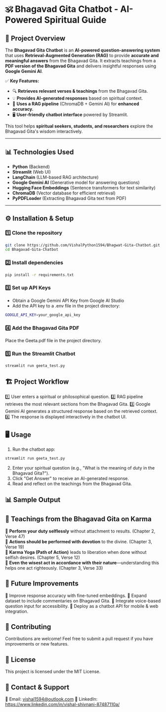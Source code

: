 # 🕉️ Bhagavad Gita Chatbot - AI-Powered Spiritual Guide  

## 📌 Project Overview  
The **Bhagavad Gita Chatbot** is an **AI-powered question-answering system** that uses **Retrieval-Augmented Generation (RAG)** to provide **accurate and meaningful answers** from the Bhagavad Gita. It extracts teachings from a **PDF version of the Bhagavad Gita** and delivers insightful responses using **Google Gemini AI**.

✅ **Key Features:**  
- 🔍 **Retrieves relevant verses & teachings** from the Bhagavad Gita.  
- 💡 **Provides AI-generated responses** based on spiritual context.  
- 📜 **Uses a RAG pipeline** (ChromaDB + Gemini AI) for **enhanced accuracy.**  
- 🖥️ **User-friendly chatbot interface** powered by Streamlit.  

This tool helps **spiritual seekers, students, and researchers** explore the Bhagavad Gita's wisdom interactively.

---

## 📊 Technologies Used  
- **Python** (Backend)  
- **Streamlit** (Web UI)  
- **LangChain** (LLM-based RAG architecture)  
- **Google Gemini AI** (Generative model for answering questions)  
- **Hugging Face Embeddings** (Sentence transformers for text similarity)  
- **ChromaDB** (Vector database for efficient retrieval)  
- **PyPDFLoader** (Extracting Bhagavad Gita text from PDF)  

---

## ⚙️ Installation & Setup  

### **1️⃣ Clone the repository**  
```bash
git clone https://github.com/VishalPython1594/Bhagwat-Gita-Chatbot.git
cd Bhagavad-Gita-Chatbot
```

### **2️⃣ Install dependencies**
```bash
pip install -r requirements.txt
```

### **3️⃣ Set up API Keys**
* Obtain a Google Gemini API Key from Google AI Studio
* Add the API key to a .env file in the project directory:
```bash
GOOGLE_API_KEY=your_google_api_key
```

### **4️⃣ Add the Bhagavad Gita PDF**
Place the Geeta.pdf file in the project directory.

### **5️⃣ Run the Streamlit Chatbot**
```bash
streamlit run geeta_test.py
```

## **🏗️ Project Workflow**
1️⃣ User enters a spiritual or philosophical question.
2️⃣ RAG pipeline retrieves the most relevant sections from the Bhagavad Gita.
3️⃣ Google Gemini AI generates a structured response based on the retrieved context.
4️⃣ The response is displayed interactively in the chatbot UI.

## **🖥️ Usage**
1. Run the chatbot app:
```bash
streamlit run geeta_test.py
```
2. Enter your spiritual question (e.g., "What is the meaning of duty in the Bhagavad Gita?").
3. Click "Get Answer" to receive an AI-generated response.
4. Read and reflect on the teachings from the Bhagavad Gita.

## **📊 Sample Output**
📖 **Teachings from the Bhagavad Gita on Karma**
---------------------------------------------------
🔹 **Perform your duty selflessly** without attachment to results. (Chapter 2, Verse 47)  
🔹 **Actions should be performed with devotion** to the divine. (Chapter 3, Verse 19)  
🔹 **Karma Yoga (Path of Action)** leads to liberation when done without selfish desires. (Chapter 5, Verse 12)  
🔹 **Even the wisest act in accordance with their nature**—understanding this helps one act righteously. (Chapter 3, Verse 33)

## **🎯 Future Improvements**
🔹 Improve response accuracy with fine-tuned embeddings.
🔹 Expand dataset to include commentaries on Bhagavad Gita.
🔹 Integrate voice-based question input for accessibility.
🔹 Deploy as a chatbot API for mobile & web integration.

## 🤝 Contributing
Contributions are welcome! Feel free to submit a pull request if you have improvements or new features.

## 📜 License
This project is licensed under the MIT License.

## 📩 Contact & Support
📧 Email: vishal1594@outlook.com
🔗 LinkedIn: https://www.linkedin.com/in/vishal-shivnani-87487110a/
